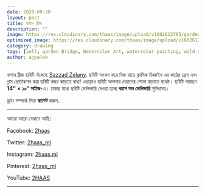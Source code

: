```yaml
---
date: 2020-09-30
layout: post
title: বাগান ব্রীজ
description: ""
image: https://res.cloudinary.com/thaas/image/upload/v1602613705/garden_bridge_mmzcvx.jpg
optimized_image: https://res.cloudinary.com/thaas/image/upload/v1602613705/garden_bridge_mmzcvx.jpg
category: drawing
tags: [sell, garden Bridge, Watercolor Art, watercolor painting, wild sell]
author: ajpalok
---
```

বাগান ব্রীজ ছবিটি এঁকেছে [Sazzad Zelany](https://www.facebook.com/sazzad.zelany.jelan). ছবিটি অংকন করে নিজ হাতে ক্লাসিক ডিজাইন এর কাঠের ফ্রেম এবং গ্লাস প্রোটেকশন করা ছবিটি নজর কাড়তে বাধ্য! এছাড়াও ছবিটি আপনার দেয়ালের শোভা বাড়াতে যথেষ্ট। ছবিটি পাচ্ছেন **14" × ১০" সাইজ**-এ। ঢাকার মধ্যে ছবিটি ডেলিভারি দেওয়া হচ্ছে **ক্যাশ অন ডেলিভারি** সুবিধাসহ।   
  

ড্রইং সম্পর্কে নিচে **কমেন্ট** করুন..
  
- - -

আমরা আরো যেখানে আছি:  

Facebook: [2haas](https://facebook.com/2haas)  

Twitter: [2haas_ml](https://twitter.com/2haas_ml)  

Instagram: [2haas.ml](https://instagram.com/2haas.ml)  

Pinterest: [2haas_ml](https://pinterest.com/2haas_ml)   

YouTube: [2HAAS](https://www.youtube.com/channel/UCg3hEFuZ7bWxSVwOcDaCkIg)

- - -
